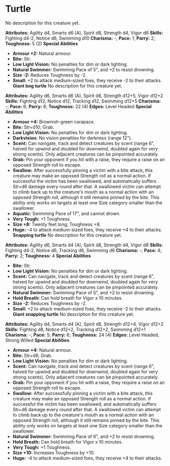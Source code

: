 # Turtle

No description for this creature yet.

**Attributes:** Agility d4, Smarts d6 (A), Spirit d8, Strength d4, Vigor
d6
**Skills:** Fighting d4-2, Notice d6, Swimming d10
**Charisma:** -; **Pace:** 1; **Parry:** 2; **Toughness:** 5 (2)
**Special Abilities**

- **Armour +2:** Natural armour.
- **Bite:** Str.
- **Low Light Vision:** No penalties for dim or dark lighting.
- **Natural Swimmer:** Swimming Pace of 5", and +2 to resist drowning.
- **Size -2:** Reduces Toughness by -2.
- **Small:** +2 to attack medium-sized foes, they receive -2 to their
attacks.
**Giant bog turtle**
No description for this creature yet.

**Attributes:** Agility d6, Smarts d6 (A), Spirit d8, Strength d12+5,
Vigor d12+2
**Skills:** Fighting d12, Notice d12, Tracking d12, Swimming d12+5
**Charisma:** -; **Pace:** 6; **Parry:** 8; **Toughness:** 22 (4)
**Edges:** Level Headed
**Special Abilities**

- **Armour +4:** Brownish-green carapace.
- **Bite:** Str+d10; Grab.
- **Low Light Vision:** No penalties for dim or dark lighting.
- **Darkvision:** No vision penalties for darkness (range 12").
- **Scent:** Can navigate, track and detect creatures by scent (range
6", halved for upwind and doubled for downwind, doubled again for very
strong scents). Only adjacent creatures can be pinpointed accurately.
- **Grab:** Pin your opponent if you hit with a raise, they require a
raise on an opposed Strength roll to escape.
- **Swallow:** After successfully pinning a victim with a bite attack,
this creature may make an opposed Strength roll as a normal action. If
successful the victim has been swallowed, and automatically suffers
Str+d6 damage every round after that. A swallowed victim can attempt to
climb back up to the creature's mouth as a normal action with an
opposed Strength roll, although it still remains pinned by the bite.
This ability only works on targets at least one Size category smaller
than the swallower.
- **Aquatic:** Swimming Pace of 17", and cannot drown.
- **Very Tough:** +1 Toughness.
- **Size +8:** Twenty feet long; Toughness +8.
- **Huge:** -4 to attack medium-sized foes, they receive +4 to their
attacks.
**Snapping turtle**
No description for this creature yet.

**Attributes:** Agility d6, Smarts d4 (A), Spirit d8, Strength d4, Vigor
d8
**Skills:** Fighting d4-2, Notice d6, Tracking d6, Swimming d6
**Charisma:** -; **Pace:** 4; **Parry:** 2; **Toughness:** 4
**Special Abilities**

- **Bite:** Str.
- **Low Light Vision:** No penalties for dim or dark lighting.
- **Scent:** Can navigate, track and detect creatures by scent (range
6", halved for upwind and doubled for downwind, doubled again for very
strong scents). Only adjacent creatures can be pinpointed accurately.
- **Natural Swimmer:** Swimming Pace of 5", and +2 to resist drowning.
- **Hold Breath:** Can hold breath for Vigor x 10 minutes.
- **Size -2:** Reduces Toughness by -2.
- **Small:** +2 to attack medium-sized foes, they receive -2 to their
attacks.
**Giant snapping turtle**
No description for this creature yet.

**Attributes:** Agility d4, Smarts d4 (A), Spirit d8, Strength d12+4,
Vigor d12+2
**Skills:** Fighting d8, Notice d12+2, Tracking d12+2, Swimming d12+1
**Charisma:** -; **Pace:** 5; **Parry:** 6; **Toughness:** 24 (4)
**Edges:** Level Headed, Strong Willed
**Special Abilities**

- **Armour +4:** Natural armour.
- **Bite:** Str+d8; Grab.
- **Low Light Vision:** No penalties for dim or dark lighting.
- **Scent:** Can navigate, track and detect creatures by scent (range
6", halved for upwind and doubled for downwind, doubled again for very
strong scents). Only adjacent creatures can be pinpointed accurately.
- **Grab:** Pin your opponent if you hit with a raise, they require a
raise on an opposed Strength roll to escape.
- **Swallow:** After successfully pinning a victim with a bite attack,
this creature may make an opposed Strength roll as a normal action. If
successful the victim has been swallowed, and automatically suffers
Str+d6 damage every round after that. A swallowed victim can attempt to
climb back up to the creature's mouth as a normal action with an
opposed Strength roll, although it still remains pinned by the bite.
This ability only works on targets at least one Size category smaller
than the swallower.
- **Natural Swimmer:** Swimming Pace of 6", and +2 to resist drowning.
- **Hold Breath:** Can hold breath for Vigor x 10 minutes.
- **Very Tough:** +1 Toughness.
- **Size +10:** Increases Toughness by +10.
- **Huge:** -4 to attack medium-sized foes, they receive +4 to their
attacks.
